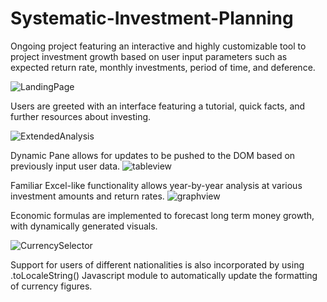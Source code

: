 # Systematic-Investment-Planning
Ongoing project featuring an interactive and highly customizable tool to project investment growth based on user input parameters such as expected return rate, monthly investments, period of time, and deference. 

![LandingPage](https://user-images.githubusercontent.com/103757105/220811077-1669ae63-a1a3-46a5-8f06-4374a9421adf.png)

 Users are greeted with an interface featuring a tutorial, quick facts, and further resources about investing.
 
![ExtendedAnalysis](https://user-images.githubusercontent.com/103757105/220810561-375af2b3-3131-4c31-966a-75a1fc53ad02.png)

Dynamic Pane allows for updates to be pushed to the DOM based on previously input user data.
![tableview](https://github.com/deep-patel21/Systematic-Investment-Planning/assets/103757105/89c5ce0d-f0c8-442e-af77-01a616ce3f01)

Familiar Excel-like functionality allows year-by-year analysis at various investment amounts and return rates.
![graphview](https://github.com/deep-patel21/Systematic-Investment-Planning/assets/103757105/f093f8d3-cc50-4393-ad56-6af3ea31af0d)

Economic formulas are implemented to forecast long term money growth, with dynamically generated visuals.

![CurrencySelector](https://user-images.githubusercontent.com/103757105/220810879-a959e2db-32c8-41f9-a471-6ee162a2157c.png)

Support for users of different nationalities is also incorporated by using .toLocaleString() Javascript module to automatically update the formatting of currency figures.
